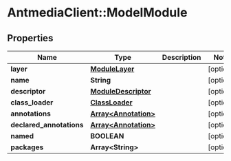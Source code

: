 # AntmediaClient::ModelModule

## Properties
Name | Type | Description | Notes
------------ | ------------- | ------------- | -------------
**layer** | [**ModuleLayer**](ModuleLayer.md) |  | [optional] 
**name** | **String** |  | [optional] 
**descriptor** | [**ModuleDescriptor**](ModuleDescriptor.md) |  | [optional] 
**class_loader** | [**ClassLoader**](ClassLoader.md) |  | [optional] 
**annotations** | [**Array&lt;Annotation&gt;**](Annotation.md) |  | [optional] 
**declared_annotations** | [**Array&lt;Annotation&gt;**](Annotation.md) |  | [optional] 
**named** | **BOOLEAN** |  | [optional] 
**packages** | **Array&lt;String&gt;** |  | [optional] 


